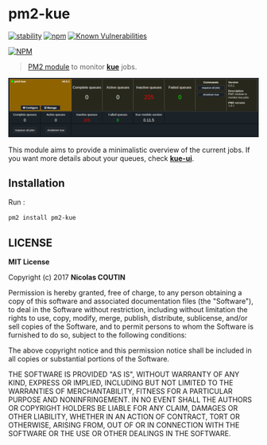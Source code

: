 # pm2-kue

[![stability](https://img.shields.io/badge/stability-experimental-orange.svg?style=flat-square)](https://nodejs.org/api/documentation.html#documentation_stability_index)
[![npm](https://img.shields.io/npm/dt/pm2-kue.svg)](https://nodei.co/npm/pm2-kue)
[![Known Vulnerabilities](https://snyk.io/test/npm/pm2-kue/badge.svg)](https://snyk.io/test/npm/pm2-kue)

[![NPM](https://nodei.co/npm/pm2-kue.png?downloads=true&downloadRank=true)](https://nodei.co/npm/pm2-kue)

> [PM2 module](https://app.keymetrics.io) to monitor **[kue](https://www.npmjs.com/package/kue)** jobs.

![pm2-kue](preview.png)

This module aims to provide a minimalistic overview of the current jobs. If you want more details about your queues, check **[kue-ui](https://github.com/stonecircle/kue-ui)**.

## Installation

Run :

```bash
pm2 install pm2-kue
```

## LICENSE

**MIT License**

Copyright (c) 2017 **Nicolas COUTIN**

Permission is hereby granted, free of charge, to any person obtaining a copy
of this software and associated documentation files (the "Software"), to deal
in the Software without restriction, including without limitation the rights
to use, copy, modify, merge, publish, distribute, sublicense, and/or sell
copies of the Software, and to permit persons to whom the Software is
furnished to do so, subject to the following conditions:

The above copyright notice and this permission notice shall be included in all
copies or substantial portions of the Software.

THE SOFTWARE IS PROVIDED "AS IS", WITHOUT WARRANTY OF ANY KIND, EXPRESS OR
IMPLIED, INCLUDING BUT NOT LIMITED TO THE WARRANTIES OF MERCHANTABILITY,
FITNESS FOR A PARTICULAR PURPOSE AND NONINFRINGEMENT. IN NO EVENT SHALL THE
AUTHORS OR COPYRIGHT HOLDERS BE LIABLE FOR ANY CLAIM, DAMAGES OR OTHER
LIABILITY, WHETHER IN AN ACTION OF CONTRACT, TORT OR OTHERWISE, ARISING FROM,
OUT OF OR IN CONNECTION WITH THE SOFTWARE OR THE USE OR OTHER DEALINGS IN THE
SOFTWARE.
